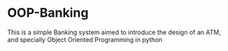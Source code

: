 # OOP-Banking
This is a simple Banking system aimed to introduce the design of an ATM, and specially Object Oriented Programming in python
